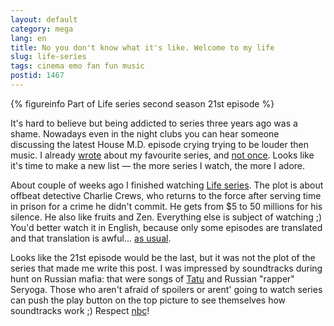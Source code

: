 ```yaml
---
layout: default
category: mega
lang: en
title: No you don't know what it's like. Welcome to my life
slug: life-series
tags: cinema emo fan fun music 
postid: 1467
---
```

<object classid="clsid:d27cdb6e-ae6d-11cf-96b8-444553540000" codebase="http://download.macromedia.com/pub/shockwave/cabs/flash/swflash.cab#version=9,0,0,0" width="636" height="358" align="middle">

{% figureinfo Part of Life series second season 21st episode %}



It's hard to believe but being addicted to series three years ago was a shame. Nowadays even in the night clubs you can hear someone discussing the latest House M.D. episode crying trying to be louder then music. I already [wrote](/mega/tv-cereals/) about my favourite series, and [not once]( http://mega.genn.org/en/2007/californication/). Looks like it's time to make a new list — the more series I watch, the more I adore.

About  couple of weeks ago I finished watching [Life series](http://nbc.com/Life). The plot is about offbeat detective Charlie Crews, who returns to the force after serving time in prison for a crime he didn't commit.  He gets from $5 to 50 millions for his silence. He also like fruits and Zen. Everything else is subject of watching ;) You'd better watch it in English, because only some episodes are translated and that translation is awful… [as usual](/mega/what-translation-foo/).

Looks like the 21st episode would be the last, but it was not the plot of the series that made me write this post. I was impressed by soundtracks during hunt on Russian mafia:  that were songs of [Tatu](http://genn.org/#/works/tatu) and Russian "rapper" Seryoga. Those who aren't afraid of spoilers or arent' going to watch series can push the play button on the top picture to see themselves how soundtracks work ;) Respect [nbc](http://nbc.com/)!